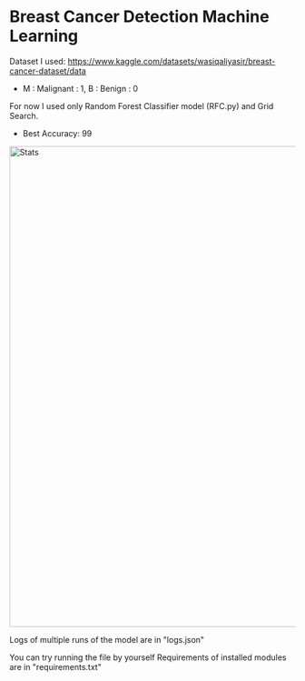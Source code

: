 # Breast Cancer Detection Machine Learning
Dataset I used: https://www.kaggle.com/datasets/wasiqaliyasir/breast-cancer-dataset/data
- M : Malignant : 1, B : Benign : 0

For now I used only Random Forest Classifier model (RFC.py) and Grid Search.
- Best Accuracy: 99

<img width="1657" height="846" alt="Stats" src="https://github.com/user-attachments/assets/7876033e-5ef0-40b8-9f47-84b7e3ef1735" />


Logs of multiple runs of the model are in "logs.json"

You can try running the file by yourself
Requirements of installed modules are in "requirements.txt"

